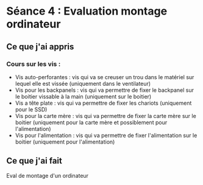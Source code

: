 # Séance 4 : Evaluation montage ordinateur

## Ce que j'ai appris

### Cours sur les vis :

* Vis auto-perforantes : vis qui va se creuser un trou dans le matériel sur lequel elle est vissée (uniquement dans le ventilateur)
* Vis pour les backpanels : vis qui va permettre de fixer le backpanel sur le boitier vissable à la main (uniquement sur le boitier)
* Vis a tête plate : vis qui va permettre de fixer les chariots (uniquement pour le SSD)
* Vis pour la carte mère : vis qui va permettre de fixer la carte mère sur le boitier (uniquement pour la carte mère et possiblement pour l'alimentation)
* Vis pour l'alimentation : vis qui va permettre de fixer l'alimentation sur le boitier (uniquement pour l'alimentation)

## Ce que j'ai fait

Eval de montage d'un ordinateur